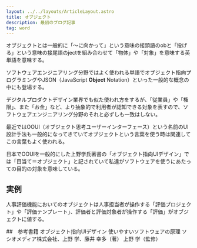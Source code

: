 ```yaml
---
layout: ../../layouts/ArticleLayout.astro
title: オブジェクト
description: 最初のブログ記事
tag: word
---
```


オブジェクトとは一般的に「〜に向かって」という意味の接頭語のobと「投げる」という意味の接尾語のjectを組み合わせて「物体」や「対象」を意味する英単語を意味する。

ソフトウェアエンジニアリング分野ではよく使われる単語でオブジェクト指向プログラミングやJSON（JavaScript **Object** Notation）といった一般的な概念の中にも登場する。

デジタルプロダクトデザイン業界でも似た使われ方をするが、「従業員」や「権限」、また「お金」など、より抽象的で利用者が認知できる対象を表すので、ソフトウェアエンジニアリング分野のそれと必ずしも一致はしない。

最近ではOOUI（オブジェクト思考ユーザーインターフェース）という名前のUI設計手法も一般的になってきていてオブジェクトという言葉を使う時は関連してこの言葉もよく使われる。

日本でOOUIを一般的にした上野学氏著書の「オブジェクト指向UIデザイン」では「目当て＝オブジェクト」と記されていて私達がソフトウェアを使うにあたっての目的の対象を意味している。

## 実例
人事評価機能においてのオブジェクトは人事担当者が操作する「評価プロジェクト」や「評価テンプレート」、評価者と評価対象者が操作する「評価」がオブジェクトに値する。

##　参考書籍
オブジェクト指向UIデザイン 使いやすいソフトウェアの原理 ソシオメディア株式会社、上野 学、藤井 幸多（著） 上野 学（監修）